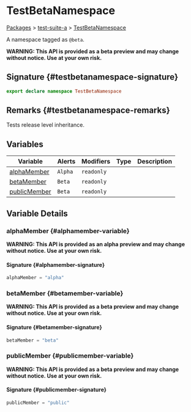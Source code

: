 # TestBetaNamespace

[Packages](/) > [test-suite-a](/test-suite-a/) > [TestBetaNamespace](/test-suite-a/testbetanamespace-namespace/)

A namespace tagged as `@beta`.

**WARNING: This API is provided as a beta preview and may change without notice. Use at your own risk.**

## Signature {#testbetanamespace-signature}

```typescript
export declare namespace TestBetaNamespace
```

## Remarks {#testbetanamespace-remarks}

Tests release level inheritance.

## Variables

| Variable | Alerts | Modifiers | Type | Description |
| - | - | - | - | - |
| [alphaMember](/test-suite-a/testbetanamespace-namespace/#alphamember-variable) | `Alpha` | `readonly` | | |
| [betaMember](/test-suite-a/testbetanamespace-namespace/#betamember-variable) | `Beta` | `readonly` | | |
| [publicMember](/test-suite-a/testbetanamespace-namespace/#publicmember-variable) | `Beta` | `readonly` | | |

## Variable Details

### alphaMember {#alphamember-variable}

**WARNING: This API is provided as an alpha preview and may change without notice. Use at your own risk.**

#### Signature {#alphamember-signature}

```typescript
alphaMember = "alpha"
```

### betaMember {#betamember-variable}

**WARNING: This API is provided as a beta preview and may change without notice. Use at your own risk.**

#### Signature {#betamember-signature}

```typescript
betaMember = "beta"
```

### publicMember {#publicmember-variable}

**WARNING: This API is provided as a beta preview and may change without notice. Use at your own risk.**

#### Signature {#publicmember-signature}

```typescript
publicMember = "public"
```

